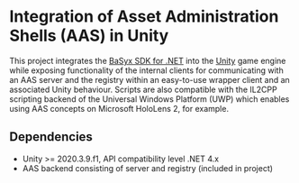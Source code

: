 # Integration of Asset Administration Shells (AAS) in Unity
This project integrates the [BaSyx SDK for .NET](https://git.eclipse.org/r/plugins/gitiles/basyx/basyx/+/refs/heads/master/sdks/dotnet/) into the [Unity](https://www.unity.com/) game engine while exposing functionality of the internal clients for communicating with an AAS server and the registry within an easy-to-use wrapper client and an associated Unity behaviour. Scripts are also compatible with the IL2CPP scripting backend of the Universal Windows Platform (UWP) which enables using AAS concepts on Microsoft HoloLens 2, for example.

## Dependencies
- Unity >= 2020.3.9.f1, API compatibility level .NET 4.x
- AAS backend consisting of server and registry (included in project)
